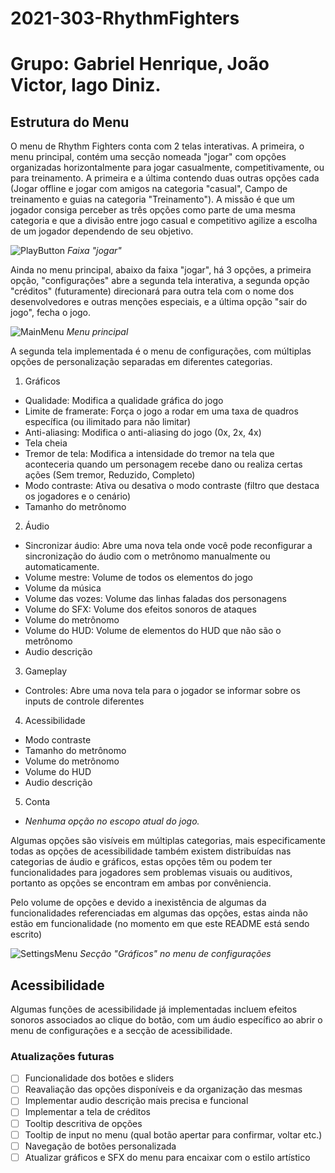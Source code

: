 # 2021-303-RhythmFighters 
# Grupo: Gabriel Henrique, João Victor, Iago Diniz.
## Estrutura do Menu

  O menu de Rhythm Fighters conta com 2 telas interativas. A primeira, o menu principal, contém uma secção nomeada "jogar" com opções organizadas horizontalmente para jogar casualmente, competitivamente, ou para treinamento. A primeira e a última contendo duas outras opções cada (Jogar offline e jogar com amigos na categoria "casual", Campo de treinamento e guias na categoria "Treinamento"). A missão é que um jogador consiga perceber as três opções como parte de uma mesma categoria e que a divisão entre jogo casual e competitivo agilize a escolha de um jogador dependendo de seu objetivo.
  
  ![PlayButton](https://user-images.githubusercontent.com/43860020/135894758-1bc6c99b-1091-4981-8b40-8408226a4356.gif) *Faixa "jogar"*
  
  Ainda no menu principal, abaixo da faixa "jogar", há 3 opções, a primeira opção, "configurações" abre a segunda tela interativa, a segunda opção "créditos" (futuramente) direcionará para outra tela com o nome dos desenvolvedores e outras menções especiais, e a última opção "sair do jogo", fecha o jogo.
  
  ![MainMenu](https://user-images.githubusercontent.com/43860020/135894432-1c564a3d-186b-4fdf-8991-0e2f33b5b5b0.jpg) *Menu principal*
  
  A segunda tela implementada é o menu de configurações, com múltiplas opções de personalização separadas em diferentes categorias.
  1. Gráficos
   - Qualidade: Modifica a qualidade gráfica do jogo
   - Limite de framerate: Força o jogo a rodar em uma taxa de quadros específica (ou ilimitado para não limitar)
   - Anti-aliasing: Modifica o anti-aliasing do jogo (0x, 2x, 4x)
   - Tela cheia
   - Tremor de tela: Modifica a intensidade do tremor na tela que aconteceria quando um personagem recebe dano ou realiza certas ações (Sem tremor, Reduzido, Completo)
   - Modo contraste: Ativa ou desativa o modo contraste (filtro que destaca os jogadores e o cenário)
   - Tamanho do metrônomo
  2. Áudio
   - Sincronizar áudio: Abre uma nova tela onde você pode reconfigurar a sincronização do áudio com o metrônomo manualmente ou automaticamente.
   - Volume mestre: Volume de todos os elementos do jogo
   - Volume da música
   - Volume das vozes: Volume das linhas faladas dos personagens
   - Volume do SFX: Volume dos efeitos sonoros de ataques
   - Volume do metrônomo
   - Volume do HUD: Volume de elementos do HUD que não são o metrônomo
   - Audio descrição
  3. Gameplay
   - Controles: Abre uma nova tela para o jogador se informar sobre os inputs de controle diferentes
  4. Acessibilidade
   - Modo contraste
   - Tamanho do metrônomo
   - Volume do metrônomo
   - Volume do HUD
   - Audio descrição
  5. Conta
   - *Nenhuma opção no escopo atual do jogo.*

  Algumas opções são visíveis em múltiplas categorias, mais especificamente todas as opções de acessibilidade também existem distribuídas nas categorias de áudio e gráficos, estas opções têm ou podem ter funcionalidades para jogadores sem problemas visuais ou auditivos, portanto as opções se encontram em ambas por convêniencia.

  Pelo volume de opções e devido a inexistência de algumas da funcionalidades referenciadas em algumas das opções, estas ainda não estão em funcionalidade (no momento em que este README está sendo escrito)
  
  ![SettingsMenu](https://user-images.githubusercontent.com/43860020/135895445-cd0aebe9-8748-4467-a6ff-e131b889b007.jpg) *Secção "Gráficos" no menu de configurações*

## Acessibilidade

  Algumas funções de acessibilidade já implementadas incluem efeitos sonoros associados ao clique do botão, com um áudio específico ao abrir o menu de configurações e a secção de acessibilidade.

### Atualizações futuras
  - [ ] Funcionalidade dos botões e sliders
  - [ ] Reavaliação das opções disponíveis e da organização das mesmas
  - [ ] Implementar audio descrição mais precisa e funcional
  - [ ] Implementar a tela de créditos
  - [ ] Tooltip descritiva de opções
  - [ ] Tooltip de input no menu (qual botão apertar para confirmar, voltar etc.)
  - [ ] Navegação de botões personalizada
  - [ ] Atualizar gráficos e SFX do menu para encaixar com o estilo artístico
